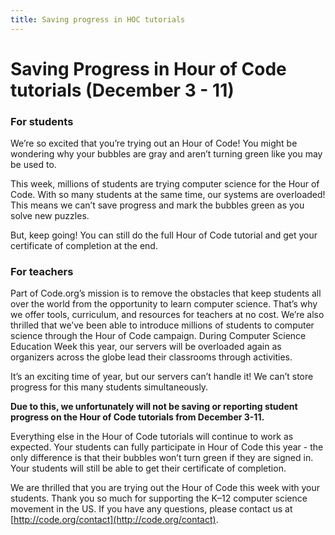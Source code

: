 ```yaml
---
title: Saving progress in HOC tutorials
---
```


# Saving Progress in Hour of Code tutorials (December 3 - 11)

### For students
We’re so excited that you’re trying out an Hour of Code!  You might be wondering why your bubbles are gray and aren’t turning green like you may be used to.  


This week, millions of students are trying computer science for the Hour of Code. With so many students at the same time, our systems are overloaded!  This means we can’t save progress and mark the bubbles green as you solve new puzzles. 


But, keep going! You can still do the full Hour of Code tutorial and get your certificate of completion at the end.

### For teachers
Part of Code.org’s mission is to remove the obstacles that keep students all over the world from the opportunity to learn computer science. That’s why we offer tools, curriculum, and resources for teachers at no cost. We’re also thrilled that we’ve been able to introduce millions of students to computer science through the Hour of Code campaign. During Computer Science Education Week this year, our servers will be overloaded again as organizers across the globe lead their classrooms through activities.


It’s an exciting time of year, but our servers can’t handle it! We can’t store progress for this many students simultaneously.

**Due to this, we unfortunately will not be saving or reporting student progress on the Hour of Code tutorials from December 3-11.**

Everything else in the Hour of Code tutorials will continue to work as expected. Your students can fully participate in Hour of Code this year - the only difference is that their bubbles won’t turn green if they are signed in. Your students will still be able to get their certificate of completion.   


We are thrilled that you are trying out the Hour of Code this week with your students. Thank you so much for supporting the K–12 computer science movement in the US. If you have any questions, please contact us at [http://code.org/contact](http://code.org/contact).
